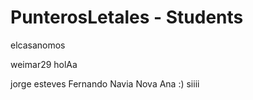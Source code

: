 # PunterosLetales - Students
elcasanomos

weimar29
holAa

jorge esteves
Fernando Navia Nova
Ana :) siiii
